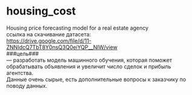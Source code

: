 # housing_cost
Housing price forecasting model for a real estate agency  
ссылка на скачивание датасета:  
https://drive.google.com/file/d/11-ZNNIdcQ7TbT8Y0nsQ3Q0eiYQP__NIW/view  
###цель###  
— разработать модель машинного обучения, которая поможет обрабатывать объявления и увеличит число сделок и прибыль агентства.  
Данные очень сырые, есть дополнительные вопросы к заказчику по поводу данных.
